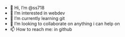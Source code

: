 - 👋 Hi, I’m @ss718
- 👀 I’m interested in webdev
- 🌱 I’m currently learning git
- 💞️ I’m looking to collaborate on anything i can help on
- 📫 How to reach me: in github

<!---
ss718/ss718 is a ✨ special ✨ repository because its `README.md` (this file) appears on your GitHub profile.
You can click the Preview link to take a look at your changes.
--->
